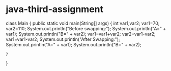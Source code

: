 # java-third-assignment
class Main {
    public static void main(String[] args)
    {
        int var1,var2;
        var1=70;
        var2=110;
       System.out.println("Before swapping:");
       System.out.println("A=" + var1);
       System.out.println("B=" + var2);
       var1=var1+var2;
       var2=var1-var2;
       var1=var1-var2;
       System.out.println("After Swapping:");
       System.out.println("A=" + var1); 
       System.out.println("B=" + var2); 

    }
}
